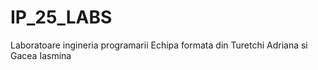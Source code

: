 # IP_25_LABS
Laboratoare ingineria programarii
Echipa formata din Turetchi Adriana si Gacea Iasmina
